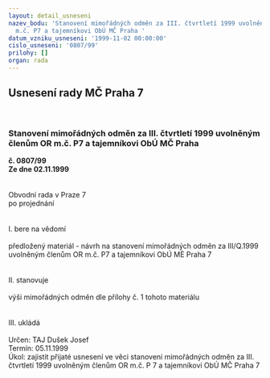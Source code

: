 ```yaml
---
layout: detail_usneseni
nazev_bodu: 'Stanovení mimořádných odměn za III. čtvrtletí 1999 uvolněným členům OR
  m.č. P7 a tajemníkovi ObÚ MČ Praha '
datum_vzniku_usneseni: '1999-11-02 00:00:00'
cislo_usneseni: '0807/99'
prilohy: []
organ: rada
---
```

<div id="ucUsn_pList" class="usn">
	<span><h2>Usnesení rady MČ Praha 7 </h2>
<br></span><div class="standBody">
<span><h3>Stanovení mimořádných odměn za III. čtvrtletí 1999 uvolněným členům OR m.č. P7 a tajemníkovi ObÚ MČ Praha </h3></span><div class="center">
		<strong>č. 0807/99</strong><br>
	</div>
<div class="center">
		<strong>Ze dne 02.11.1999</strong><br><br>
	</div>
<br>Obvodní rada v Praze 7<br>po projednání<br><br><br>I.	bere na vědomí<br><br> předložený materiál - návrh na stanovení mimořádných odměn za III/Q.1999 uvolněným členům  OR m.č. P7 a tajemníkovi ObÚ MÈ Praha 7<br><br><br>II.	stanovuje <br><br>výši mimořádných odměn dle přílohy č. 1 tohoto materiálu<br><br><br>III.	ukládá <br><br> Určen:	     	TAJ Dušek Josef<br>Termín: 05.11.1999<br>Úkol:	zajistit přijaté usnesení ve věci stanovení mimořádných odměn za III. čtvrtletí 1999 uvolněným členům OR m.č. P 7 a tajemníkovi ObÚ MČ Praha 7 <br>
</div>
</div>